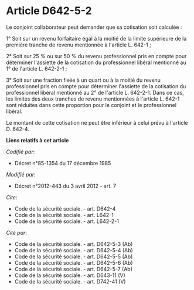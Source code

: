 # Article D642-5-2

Le conjoint collaborateur peut demander que sa cotisation soit calculée : 

1° Soit sur un revenu forfaitaire égal à la moitié de la limite supérieure de la première tranche de revenu mentionnée à
l'article L. 642-1 ; 

2° Soit sur 25 % ou sur 50 % du revenu professionnel pris en compte pour déterminer l'assiette de la cotisation du
professionnel libéral mentionné au 1° de l'article L. 642-2-1 ; 

3° Soit sur une fraction fixée à un quart ou à la moitié du revenu professionnel pris en compte pour déterminer l'assiette de
la cotisation du professionnel libéral mentionné au 2° de l'article L. 642-2-1. Dans ce cas, les limites des deux tranches de
revenu mentionnées à l'article L. 642-1 sont réduites dans cette proportion pour le conjoint et le professionnel libéral. 

Le montant de cette cotisation ne peut être inférieur à celui prévu à l'article D. 642-4.

**Liens relatifs à cet article**

_Codifié par_:

  - Décret n°85-1354 du 17 décembre 1985

_Modifié par_:

  - Décret n°2012-443 du 3 avril 2012 - art. 7

_Cite_:

  - Code de la sécurité sociale. - art. D642-4
  - Code de la sécurité sociale. - art. L642-1
  - Code de la sécurité sociale. - art. L642-2-1

_Cité par_:

  - Code de la sécurité sociale. - art. D642-5-3 (Ab)
  - Code de la sécurité sociale. - art. D642-5-4 (Ab)
  - Code de la sécurité sociale. - art. D642-5-5 (Ab)
  - Code de la sécurité sociale. - art. D642-5-6 (Ab)
  - Code de la sécurité sociale. - art. D642-5-7 (Ab)
  - Code de la sécurité sociale. - art. D643-11 (V)
  - Code de la sécurité sociale. - art. D742-41 (V)

